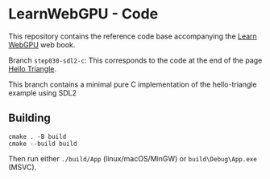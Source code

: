 LearnWebGPU - Code
==================

This repository contains the reference code base accompanying the [Learn WebGPU](learnwgpu.com) web book.

Branch `step030-sdl2-c`: This corresponds to the code at the end of the page [Hello Triangle](https://eliemichel.github.io/LearnWebGPU/basic-3d-rendering/hello-triangle.html).

This branch contains a minimal pure C implementation of the hello-triangle example using SDL2

Building
--------

```
cmake . -B build
cmake --build build
```

Then run either `./build/App` (linux/macOS/MinGW) or `build\Debug\App.exe` (MSVC).
